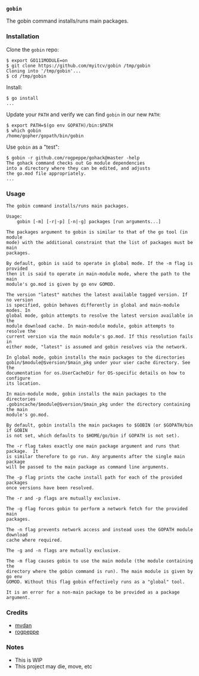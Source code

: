 <!-- __JSON: go list -json .
### `{{ filepathBase .Out.ImportPath}}`

{{.Out.Doc}}
-->
### `gobin`

The gobin command installs/runs main packages.
<!-- END -->

### Installation

<!-- __JSON: go run github.com/myitcv/gobin -m -r myitcv.io/cmd/egrunner .readmescript.sh # LONG ONLINE

Clone the `gobin` repo:

```
{{PrintBlock "clone" -}}
```

Install:

```
{{PrintBlock "install" | lineEllipsis 1 -}}
```

Update your `PATH` and verify we can find `gobin` in our new `PATH`:

```
{{PrintBlock "fix path" -}}
```

Use `gobin` as a "test":

```
{{PrintBlock "use" | lineEllipsis 4 -}}
```

-->

Clone the `gobin` repo:

```
$ export GO111MODULE=on
$ git clone https://github.com/myitcv/gobin /tmp/gobin
Cloning into '/tmp/gobin'...
$ cd /tmp/gobin
```

Install:

```
$ go install
...
```

Update your `PATH` and verify we can find `gobin` in our new `PATH`:

```
$ export PATH=$(go env GOPATH)/bin:$PATH
$ which gobin
/home/gopher/gopath/bin/gobin
```

Use `gobin` as a "test":

```
$ gobin -r github.com/rogpeppe/gohack@master -help
The gohack command checks out Go module dependencies
into a directory where they can be edited, and adjusts
the go.mod file appropriately.
...
```

<!-- END -->

### Usage

<!-- __TEMPLATE: sh -c "go run ${DOLLAR}(go list -f '{{.ImportPath}}') -h 2>&1 | head -n -1 || true"

```
{{.Out -}}
```
-->

```
The gobin command installs/runs main packages.

Usage:
	gobin [-m] [-r|-p] [-n|-g] packages [run arguments...]

The packages argument to gobin is similar to that of the go tool (in module
mode) with the additional constraint that the list of packages must be main
packages.

By default, gobin is said to operate in global mode. If the -m flag is provided
then it is said to operate in main-module mode, where the path to the main
module's go.mod is given by go env GOMOD.

The version "latest" matches the latest available tagged version. If no version
is specified, gobin behaves differently in global and main-module modes. In
global mode, gobin attempts to resolve the latest version available in the
module download cache. In main-module module, gobin attempts to resolve the
current version via the main module's go.mod. If this resolution fails in
either mode, "latest" is assumed and gobin resolves via the network.

In global mode, gobin installs the main packages to the directories
gobin/$module@$version/$main_pkg under your user cache directory. See the
documentation for os.UserCacheDir for OS-specific details on how to configure
its location.

In main-module mode, gobin installs the main packages to the directories
.gobincache/$module@$version/$main_pkg under the directory containing the main
module's go.mod.

By default, gobin installs the main packages to $GOBIN (or $GOPATH/bin if GOBIN
is not set, which defaults to $HOME/go/bin if GOPATH is not set).

The -r flag takes exactly one main package argument and runs that package.  It
is similar therefore to go run. Any arguments after the single main package
will be passed to the main package as command line arguments.

The -p flag prints the cache install path for each of the provided packages
once versions have been resolved.

The -r and -p flags are mutually exclusive.

The -g flag forces gobin to perform a network fetch for the provided main
packages.

The -n flag prevents network access and instead uses the GOPATH module download
cache where required.

The -g and -n flags are mutually exclusive.

The -m flag causes gobin to use the main module (the module containing the
directory where the gobin command is run). The main module is given by go env
GOMOD. Without this flag gobin effectively runs as a "global" tool.

It is an error for a non-main package to be provided as a package argument.

```
<!-- END -->

### Credits

* [mvdan](https://github.com/mvdan)
* [rogpeppe](https://github.com/rogpeppe)

### Notes

* This is WIP
* This project may die, move, etc

